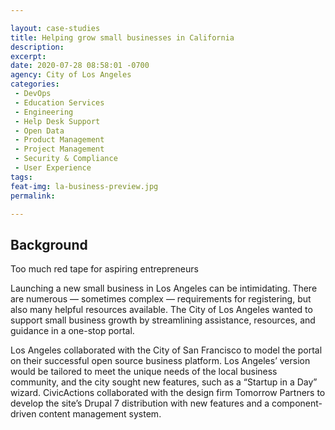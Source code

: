 ```yaml
---

layout: case-studies
title: Helping grow small businesses in California
description: 
excerpt: 
date: 2020-07-28 08:58:01 -0700
agency: City of Los Angeles
categories:
 - DevOps
 - Education Services
 - Engineering
 - Help Desk Support
 - Open Data
 - Product Management
 - Project Management
 - Security & Compliance
 - User Experience
tags: 
feat-img: la-business-preview.jpg
permalink: 

---
```


## Background

Too much red tape for aspiring entrepreneurs

Launching a new small business in Los Angeles can be intimidating. There are numerous — sometimes complex — requirements for registering, but also many helpful resources available. The City of Los Angeles wanted to support small business growth by streamlining assistance, resources, and guidance in a one-stop portal.

Los Angeles collaborated with the City of San Francisco to model the portal on their successful open source business platform. Los Angeles’ version would be tailored to meet the unique needs of the local business community, and the city sought new features, such as a “Startup in a Day” wizard. CivicActions collaborated with the design firm Tomorrow Partners to develop the site’s Drupal 7 distribution with new features and a component-driven content management system. 
